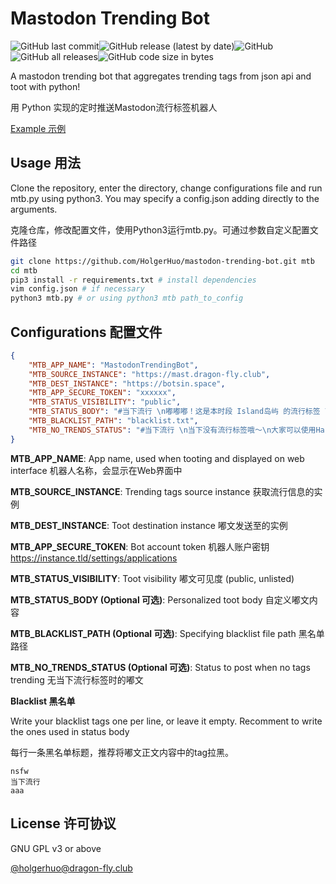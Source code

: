 # Mastodon Trending Bot

![GitHub last commit](https://img.shields.io/github/last-commit/holgerhuo/mastodon-trending-bot)![GitHub release (latest by date)](https://img.shields.io/github/v/release/holgerhuo/mastodon-trending-bot)![GitHub](https://img.shields.io/github/license/holgerhuo/mastodon-trending-bot)![GitHub all releases](https://img.shields.io/github/downloads/holgerhuo/mastodon-trending-bot/total)![GitHub code size in bytes](https://img.shields.io/github/languages/code-size/holgerhuo/mastodon-trending-bot)

A mastodon trending bot that aggregates trending tags from json api and toot with python!

用 Python 实现的定时推送Mastodon流行标签机器人

[Example 示例](https://mast.dragon-fly.club/@trends)

## Usage 用法

Clone the repository, enter the directory, change configurations file and run mtb.py using python3. You may specify a config.json adding directly to the arguments.

克隆仓库，修改配置文件，使用Python3运行mtb.py。可通过参数自定义配置文件路径

```bash
git clone https://github.com/HolgerHuo/mastodon-trending-bot.git mtb
cd mtb
pip3 install -r requirements.txt # install dependencies
vim config.json # if necessary
python3 mtb.py # or using python3 mtb path_to_config 
```

## Configurations 配置文件

```json
{
    "MTB_APP_NAME": "MastodonTrendingBot",
    "MTB_SOURCE_INSTANCE": "https://mast.dragon-fly.club",
    "MTB_DEST_INSTANCE": "https://botsin.space",
    "MTB_APP_SECURE_TOKEN": "xxxxxx",
    "MTB_STATUS_VISIBILITY": "public",
    "MTB_STATUS_BODY": "#当下流行 \n嘟嘟嘟！这是本时段 Island岛屿 的流行标签 \n要记得善用Hashtags来帮助联邦宇宙发现你的嘟文噢～ \n\n",
    "MTB_BLACKLIST_PATH": "blacklist.txt",
    "MTB_NO_TRENDS_STATUS": "#当下流行 \n当下没有流行标签哦～\n大家可以使用Hashtags帮助你的嘟文被快速发现w！"
}
```
**MTB_APP_NAME**: App name, used when tooting and displayed on web interface 机器人名称，会显示在Web界面中

**MTB_SOURCE_INSTANCE**: Trending tags source instance 获取流行信息的实例

**MTB_DEST_INSTANCE**: Toot destination instance 嘟文发送至的实例

**MTB_APP_SECURE_TOKEN**: Bot account token 机器人账户密钥 https://instance.tld/settings/applications

**MTB_STATUS_VISIBILITY**: Toot visibility 嘟文可见度 (public, unlisted)

**MTB_STATUS_BODY (Optional 可选)**:  Personalized toot body 自定义嘟文内容 

**MTB_BLACKLIST_PATH (Optional 可选)**: Specifying blacklist file path 黑名单路径

**MTB_NO_TRENDS_STATUS (Optional 可选)**: Status to post when no tags trending 无当下流行标签时的嘟文


**Blacklist 黑名单**

Write your blacklist tags one per line, or leave it empty. Recomment to write the ones used in status body

每行一条黑名单标题，推荐将嘟文正文内容中的tag拉黑。

```text
nsfw
当下流行
aaa
```

## License 许可协议

GNU GPL v3 or above



[@holgerhuo@dragon-fly.club](https://mast.dragon-fly.club/@holgerhuo)
